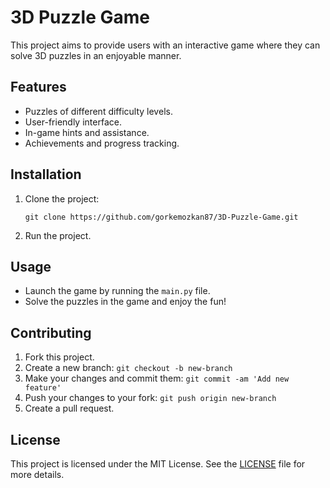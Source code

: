 # 3D Puzzle Game

This project aims to provide users with an interactive game where they can solve 3D puzzles in an enjoyable manner.

## Features

- Puzzles of different difficulty levels.
- User-friendly interface.
- In-game hints and assistance.
- Achievements and progress tracking.

## Installation

1. Clone the project:

    ```
    git clone https://github.com/gorkemozkan87/3D-Puzzle-Game.git
    ```

2. Run the project.

## Usage

- Launch the game by running the `main.py` file.
- Solve the puzzles in the game and enjoy the fun!

## Contributing

1. Fork this project.
2. Create a new branch: `git checkout -b new-branch`
3. Make your changes and commit them: `git commit -am 'Add new feature'`
4. Push your changes to your fork: `git push origin new-branch`
5. Create a pull request.

## License

This project is licensed under the MIT License. See the [LICENSE](LICENSE) file for more details.

